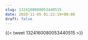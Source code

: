 ```yaml
---
slug: 1324160080053440515
date: 2020-11-05 01:22:19+00:00
draft: false
---
```


{{< tweet 1324160080053440515 >}}

